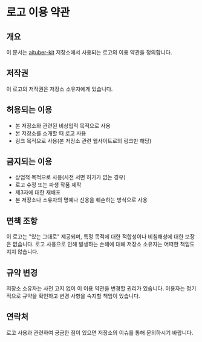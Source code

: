 # 로고 이용 약관

## 개요

이 문서는 [aituber-kit](https://github.com/tegnike/aituber-kit) 저장소에서 사용되는 로고의 이용 약관을 정의합니다.

## 저작권

이 로고의 저작권은 저장소 소유자에게 있습니다.

## 허용되는 이용

- 본 저장소와 관련된 비상업적 목적으로 사용
- 본 저장소를 소개할 때 로고 사용
- 링크 목적으로 사용(본 저장소 관련 웹사이트로의 링크만 해당)

## 금지되는 이용

- 상업적 목적으로 사용(사전 서면 허가가 없는 경우)
- 로고 수정 또는 파생 작품 제작
- 제3자에 대한 재배포
- 본 저장소나 소유자의 명예나 신용을 훼손하는 방식으로 사용

## 면책 조항

이 로고는 "있는 그대로" 제공되며, 특정 목적에 대한 적합성이나 비침해성에 대한 보장은 없습니다. 로고 사용으로 인해 발생하는 손해에 대해 저장소 소유자는 어떠한 책임도 지지 않습니다.

## 규약 변경

저장소 소유자는 사전 고지 없이 이 이용 약관을 변경할 권리가 있습니다. 이용자는 정기적으로 규약을 확인하고 변경 사항을 숙지할 책임이 있습니다.

## 연락처

로고 사용과 관련하여 궁금한 점이 있으면 저장소의 이슈를 통해 문의하시기 바랍니다.

